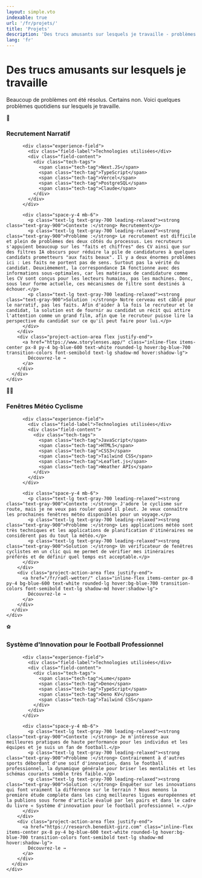```yaml
---
layout: simple.vto
indexable: true
url: '/fr/projets/'
title: 'Projets'
description: 'Des trucs amusants sur lesquels je travaille - problèmes quotidiens et solutions par Benedikt Girz.'
lang: 'fr'
---
```


# Des trucs amusants sur lesquels je travaille

Beaucoup de problèmes ont été résolus. Certains non. Voici quelques problèmes quotidiens sur lesquels je travaille.

<div class="projects-list space-y-8 mt-8">

<!-- Hiring Project -->
<div class="project-card bg-white rounded-lg border border-gray-200 p-8 hover:shadow-lg transition-shadow">
  <div class="flex items-start gap-8">
    <div class="text-5xl flex-shrink-0 mt-2">💼</div>
    <div class="flex-1">
      <div class="flex flex-col lg:flex-row lg:items-start lg:justify-between lg:gap-8 mb-6">
        <div class="project-content-area">
          <h3 class="text-3xl font-bold mb-4 text-gray-900">Recrutement Narratif</h3>

          <div class="experience-field">
            <div class="field-label">Technologies utilisées</div>
            <div class="field-content">
              <div class="tech-tags">
                <span class="tech-tag">Next.JS</span>
                <span class="tech-tag">TypeScript</span>
                <span class="tech-tag">Vercel</span>
                <span class="tech-tag">PostgreSQL</span>
                <span class="tech-tag">Claude</span>
              </div>
            </div>
          </div>

          <div class="space-y-4 mb-6">
            <p class="text-lg text-gray-700 leading-relaxed"><strong class="text-gray-900">Contexte :</strong> Recrutement</p>
            <p class="text-lg text-gray-700 leading-relaxed"><strong class="text-gray-900">Problème :</strong> Le recrutement est difficile et plein de problèmes des deux côtés du processus. Les recruteurs s'appuient beaucoup sur les "faits et chiffres" des CV ainsi que sur des filtres IA obscurs pour réduire la pile de candidatures à quelques candidats prometteurs "aux faits beaux". Il y a deux énormes problèmes ici : Les faits ne portent pas de sens. Surtout pas la vérité du candidat. Deuxièmement, la correspondance IA fonctionne avec des informations sous-optimales, car les matériaux de candidature comme les CV sont conçus pour les lecteurs humains, pas les machines. Donc, sous leur forme actuelle, ces mécanismes de filtre sont destinés à échouer.</p>
            <p class="text-lg text-gray-700 leading-relaxed"><strong class="text-gray-900">Solution :</strong> Notre cerveau est câblé pour le narratif, pas les faits. Afin d'aider à la fois le recruteur et le candidat, la solution est de fournir au candidat un récit qui attire l'attention comme un grand film, afin que le recruteur puisse lire la perspective du candidat sur ce qu'il peut faire pour lui.</p>
          </div>
        </div>
        <div class="project-action-area flex justify-end">
          <a href="https://www.storylenses.app/" class="inline-flex items-center px-8 py-4 bg-blue-600 text-white rounded-lg hover:bg-blue-700 transition-colors font-semibold text-lg shadow-md hover:shadow-lg">
            Découvrez-le →
          </a>
        </div>
      </div>
    </div>
  </div>
</div>

<!-- Cycling Weather Project -->
<div class="project-card bg-white rounded-lg border border-gray-200 p-8 hover:shadow-lg transition-shadow">
  <div class="flex items-start gap-8">
    <div class="text-5xl flex-shrink-0 mt-2">🚴‍♂️</div>
    <div class="flex-1">
      <div class="flex flex-col lg:flex-row lg:items-start lg:justify-between lg:gap-8 mb-6">
        <div class="project-content-area">
          <h3 class="text-3xl font-bold mb-4 text-gray-900">Fenêtres Météo Cyclisme</h3>

          <div class="experience-field">
            <div class="field-label">Technologies utilisées</div>
            <div class="field-content">
              <div class="tech-tags">
                <span class="tech-tag">JavaScript</span>
                <span class="tech-tag">HTML5</span>
                <span class="tech-tag">CSS3</span>
                <span class="tech-tag">Tailwind CSS</span>
                <span class="tech-tag">Leaflet.js</span>
                <span class="tech-tag">Weather APIs</span>
              </div>
            </div>
          </div>

          <div class="space-y-4 mb-6">
            <p class="text-lg text-gray-700 leading-relaxed"><strong class="text-gray-900">Contexte :</strong> J'adore le cyclisme sur route, mais je ne veux pas rouler quand il pleut. Je veux connaître les prochaines fenêtres météo disponibles pour un voyage.</p>
            <p class="text-lg text-gray-700 leading-relaxed"><strong class="text-gray-900">Problème :</strong> Les applications météo sont très techniques et les applications de planification d'itinéraires ne considèrent pas du tout la météo.</p>
            <p class="text-lg text-gray-700 leading-relaxed"><strong class="text-gray-900">Solution :</strong> Un vérificateur de fenêtres cyclistes en un clic qui me permet de vérifier mes itinéraires préférés et de définir quel temps est acceptable.</p>
          </div>
        </div>
        <div class="project-action-area flex justify-end">
          <a href="/fr/radl-wetter/" class="inline-flex items-center px-8 py-4 bg-blue-600 text-white rounded-lg hover:bg-blue-700 transition-colors font-semibold text-lg shadow-md hover:shadow-lg">
            Découvrez-le →
          </a>
        </div>
      </div>
    </div>
  </div>
</div>

<!-- Football Innovation Research Project -->
<div class="project-card bg-white rounded-lg border border-gray-200 p-8 hover:shadow-lg transition-shadow">
  <div class="flex items-start gap-8">
    <div class="text-5xl flex-shrink-0 mt-2">⚽</div>
    <div class="flex-1">
      <div class="flex flex-col lg:flex-row lg:items-start lg:justify-between lg:gap-8 mb-6">
        <div class="project-content-area">
          <h3 class="text-3xl font-bold mb-4 text-gray-900">Système d'Innovation pour le Football Professionnel</h3>

          <div class="experience-field">
            <div class="field-label">Technologies utilisées</div>
            <div class="field-content">
              <div class="tech-tags">
                <span class="tech-tag">Lume</span>
                <span class="tech-tag">Deno</span>
                <span class="tech-tag">TypeScript</span>
                <span class="tech-tag">Deno KV</span>
                <span class="tech-tag">Tailwind CSS</span>
              </div>
            </div>
          </div>

          <div class="space-y-4 mb-6">
            <p class="text-lg text-gray-700 leading-relaxed"><strong class="text-gray-900">Contexte :</strong> Je m'intéresse aux meilleures pratiques de haute performance pour les individus et les équipes et je suis un fan de football.</p>
            <p class="text-lg text-gray-700 leading-relaxed"><strong class="text-gray-900">Problème :</strong> Contrairement à d'autres sports débordant d'une soif d'innovation, dans le football professionnel, la dynamique générale pour briser les mentalités et les schémas courants semble très faible.</p>
            <p class="text-lg text-gray-700 leading-relaxed"><strong class="text-gray-900">Solution :</strong> Enquêter sur les innovations qui font vraiment la différence sur le terrain ? Nous menons la première étude complète dans les cinq meilleures ligues européennes et la publions sous forme d'article évalué par les pairs et dans le cadre du livre « Système d'innovation pour le football professionnel ».</p>
          </div>
        </div>
        <div class="project-action-area flex justify-end">
          <a href="https://research.benedikt-girz.com" class="inline-flex items-center px-8 py-4 bg-blue-600 text-white rounded-lg hover:bg-blue-700 transition-colors font-semibold text-lg shadow-md hover:shadow-lg">
            Découvrez-le →
          </a>
        </div>
      </div>
    </div>
  </div>
</div>

</div>